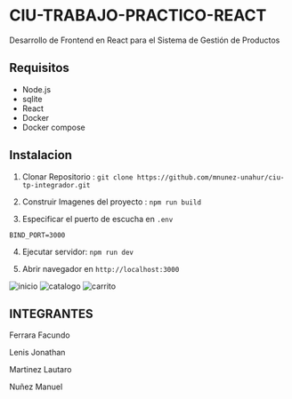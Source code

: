 # CIU-TRABAJO-PRACTICO-REACT

Desarrollo de Frontend en React para el Sistema de Gestión de Productos

## Requisitos

- Node.js
- sqlite
- React
- Docker
- Docker compose

## Instalacion

1. Clonar Repositorio : `git clone https://github.com/mnunez-unahur/ciu-tp-integrador.git`

2. Construir Imagenes del proyecto : `npm run build `

3. Especificar el puerto de escucha en `.env`
```
BIND_PORT=3000
```

4. Ejecutar servidor: `npm run dev`

5. Abrir navegador en `http://localhost:3000`

![inicio](https://github.com/user-attachments/assets/3dadd99d-5b76-4a0a-ba58-931f8158355f)
![catalogo](https://github.com/user-attachments/assets/c838a779-d3c8-4756-a9bf-e6d9e99f56e2)
![carrito](https://github.com/user-attachments/assets/9a4a503e-99b8-45bb-b40b-390e06fd5b73)

## INTEGRANTES

Ferrara Facundo
                       
Lenis Jonathan
                        
Martinez Lautaro
                       
Nuñez Manuel

